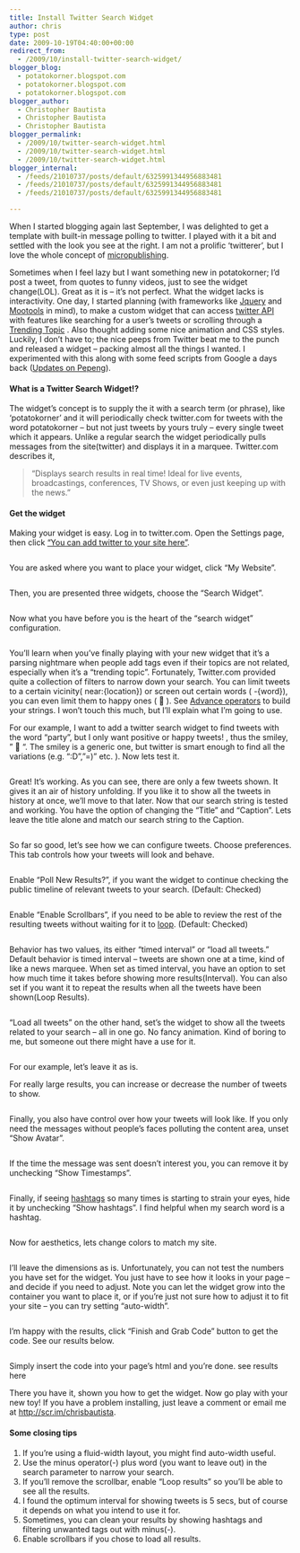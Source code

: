 ```yaml
---
title: Install Twitter Search Widget
author: chris
type: post
date: 2009-10-19T04:40:00+00:00
redirect_from: 
  - /2009/10/install-twitter-search-widget/
blogger_blog:
  - potatokorner.blogspot.com
  - potatokorner.blogspot.com
  - potatokorner.blogspot.com
blogger_author:
  - Christopher Bautista
  - Christopher Bautista
  - Christopher Bautista
blogger_permalink:
  - /2009/10/twitter-search-widget.html
  - /2009/10/twitter-search-widget.html
  - /2009/10/twitter-search-widget.html
blogger_internal:
  - /feeds/21010737/posts/default/6325991344956883481
  - /feeds/21010737/posts/default/6325991344956883481
  - /feeds/21010737/posts/default/6325991344956883481

---
```

When I started blogging again last September, I was delighted to get a template with built-in message polling to twitter. I played with it a bit and settled with the look you see at the right. I am not a prolific &#8216;twitterer&#8217;, but I love the whole concept of [micropublishing][1].

<!--more-->

  
Sometimes when I feel lazy but I want something new in potatokorner; I&#8217;d post a tweet, from quotes to funny videos, just to see the widget change(LOL). Great as it is &#8211; it&#8217;s not perfect. What the widget lacks is interactivity. One day, I started planning (with frameworks like [Jquery][2] and [Mootools][3] in mind), to make a custom widget that can access [twitter API][4] with features like searching for a user&#8217;s tweets or scrolling through a [Trending Topic][5] . Also thought adding some nice animation and CSS styles. Luckily, I don&#8217;t have to; the nice peeps from Twitter beat me to the punch and released a widget &#8211; packing almost all the things I wanted. I experimented with this along with some feed scripts from Google a days back ([Updates on Pepeng][6]).

#### What is a Twitter Search Widget!?

The widget&#8217;s concept is to supply the it with a search term (or phrase), like &#8216;potatokorner&#8217; and it will periodically check twitter.com for tweets with the word potatokorner &#8211; but not just tweets by yours truly &#8211; every single tweet which it appears. Unlike a regular search the widget periodically pulls messages from the site(twitter) and displays it in a marquee. Twitter.com describes it,

> &#8220;Displays search results in real time! Ideal for live events, broadcastings, conferences, TV Shows, or even just keeping up with the news.&#8221;

#### Get the widget

Making your widget is easy. Log in to twitter.com. Open the Settings page, then click [&#8220;You can add twitter to your site here&#8221;][7].

<div>
  <a style="margin-left: 1em; margin-right: 1em;" href="http://4.bp.blogspot.com/_BBS5bkzuLXM/Stvr3MiCQ0I/AAAAAAAADK0/PAJxPF4FpjA/s1600-h/potatokorner-twitter-search-widget.PNG"><img src="http://4.bp.blogspot.com/_BBS5bkzuLXM/Stvr3MiCQ0I/AAAAAAAADK0/PAJxPF4FpjA/s320/potatokorner-twitter-search-widget.PNG" alt="" border="0" /></a>
</div>

You are asked where you want to place your widget, click &#8220;My Website&#8221;.

<div>
  <a style="margin-left: 1em; margin-right: 1em;" href="http://3.bp.blogspot.com/_BBS5bkzuLXM/StvssWMQRVI/AAAAAAAADLE/0h7qv6ggYV4/s1600-h/potatokorner-twitter-search-widget-step2.PNG"><img src="http://3.bp.blogspot.com/_BBS5bkzuLXM/StvssWMQRVI/AAAAAAAADLE/0h7qv6ggYV4/s320/potatokorner-twitter-search-widget-step2.PNG" alt="" border="0" /></a>
</div>

Then, you are presented three widgets, choose the &#8220;Search Widget&#8221;.

<div>
  <a style="margin-left: 1em; margin-right: 1em;" href="http://3.bp.blogspot.com/_BBS5bkzuLXM/StvsyHJVE6I/AAAAAAAADLM/tFwZeVyrcxI/s1600-h/potatokorner-twitter-search-widget-step3.PNG"><img src="http://3.bp.blogspot.com/_BBS5bkzuLXM/StvsyHJVE6I/AAAAAAAADLM/tFwZeVyrcxI/s320/potatokorner-twitter-search-widget-step3.PNG" alt="" border="0" /></a>
</div>

Now what you have before you is the heart of the &#8220;search widget&#8221; configuration.

<div>
  <a style="margin-left: 1em; margin-right: 1em;" href="http://1.bp.blogspot.com/_BBS5bkzuLXM/StvtGGtbBOI/AAAAAAAADLU/aaM8noAbmZU/s1600-h/potatokorner-twitter-search-config.PNG"><img src="http://1.bp.blogspot.com/_BBS5bkzuLXM/StvtGGtbBOI/AAAAAAAADLU/aaM8noAbmZU/s320/potatokorner-twitter-search-config.PNG" alt="" border="0" /></a>
</div>

You&#8217;ll learn when you&#8217;ve finally playing with your new widget that it&#8217;s a parsing nightmare when people add tags even if their topics are not related, especially when it&#8217;s a &#8220;trending topic&#8221;. Fortunately, Twitter.com provided quite a collection of filters to narrow down your search. You can limit tweets to a certain vicinity( near:{location}) or screen out certain words ( -{word}), you can even limit them to happy ones ( 🙂 ). See [Advance operators][8] to build your strings. I won&#8217;t touch this much, but I&#8217;ll explain what I&#8217;m going to use.

For our example, I want to add a twitter search widget to find tweets with the word &#8220;party&#8221;, but I only want positive or happy tweets! , thus the smiley, &#8221; 🙂 &#8220;. The smiley is a generic one, but twitter is smart enough to find all the variations (e.g. &#8220;:D&#8221;,&#8221;=)&#8221; etc. ). Now lets test it.

<div>
  <a style="margin-left: 1em; margin-right: 1em;" href="http://3.bp.blogspot.com/_BBS5bkzuLXM/StvtQSnAXbI/AAAAAAAADLc/OW3As3VfJpY/s1600-h/potatokorner-twitter-search-test.PNG"><img src="http://3.bp.blogspot.com/_BBS5bkzuLXM/StvtQSnAXbI/AAAAAAAADLc/OW3As3VfJpY/s320/potatokorner-twitter-search-test.PNG" alt="" border="0" /></a>
</div>

Great! It&#8217;s working. As you can see, there are only a few tweets shown. It gives it an air of history unfolding. If you like it to show all the tweets in history at once, we&#8217;ll move to that later. Now that our search string is tested and working. You have the option of changing the &#8220;Title&#8221; and &#8220;Caption&#8221;. Lets leave the title alone and match our search string to the Caption.

<div>
  <a style="margin-left: 1em; margin-right: 1em;" href="http://4.bp.blogspot.com/_BBS5bkzuLXM/StvtXiBgOxI/AAAAAAAADLk/ObOyPgSCPs0/s1600-h/potatokorner-twitter-search-config-2-1.PNG"><img src="http://4.bp.blogspot.com/_BBS5bkzuLXM/StvtXiBgOxI/AAAAAAAADLk/ObOyPgSCPs0/s320/potatokorner-twitter-search-config-2-1.PNG" alt="" border="0" /></a>
</div>

So far so good, let&#8217;s see how we can configure tweets. Choose preferences. This tab controls how your tweets will look and behave.

<div>
  <a style="margin-left: 1em; margin-right: 1em;" href="http://2.bp.blogspot.com/_BBS5bkzuLXM/Stvt9WNTcpI/AAAAAAAADLs/Nk4bRBgcKTI/s1600-h/potatokorner-twitter-search-config-2.PNG"><img src="http://2.bp.blogspot.com/_BBS5bkzuLXM/Stvt9WNTcpI/AAAAAAAADLs/Nk4bRBgcKTI/s320/potatokorner-twitter-search-config-2.PNG" alt="" border="0" /></a>
</div>

Enable &#8220;Poll New Results?&#8221;, if you want the widget to continue checking the public timeline of relevant tweets to your search. (Default: Checked)

<div>
  <a style="margin-left: 1em; margin-right: 1em;" href="http://3.bp.blogspot.com/_BBS5bkzuLXM/StzbFlGO71I/AAAAAAAADL0/C_W70lovF7o/s1600-h/potatokorner-twitter-search-config-3+-poll.PNG"><img src="http://3.bp.blogspot.com/_BBS5bkzuLXM/StzbFlGO71I/AAAAAAAADL0/C_W70lovF7o/s320/potatokorner-twitter-search-config-3+-poll.PNG" alt="" border="0" /></a>
</div>

Enable &#8220;Enable Scrollbars&#8221;, if you need to be able to review the rest of the resulting tweets without waiting for it to [loop][9]. (Default: Checked)

<div>
  <a style="margin-left: 1em; margin-right: 1em;" href="http://4.bp.blogspot.com/_BBS5bkzuLXM/StzbK9XmG0I/AAAAAAAADL8/mTLPB6ox8dg/s1600-h/potatokorner-twitter-search-config-3+-loop.PNG"><img src="http://4.bp.blogspot.com/_BBS5bkzuLXM/StzbK9XmG0I/AAAAAAAADL8/mTLPB6ox8dg/s320/potatokorner-twitter-search-config-3+-loop.PNG" alt="" border="0" /></a>
</div>

Behavior has two values, its either &#8220;timed interval&#8221; or &#8220;load all tweets.&#8221; Default behavior is timed interval &#8211; tweets are shown one at a time, kind of like a news marquee. When set as timed interval, you have an option to set how much time it takes before showing more results(Interval). You can also set if you want it to repeat the results when all the tweets have been shown(Loop Results).

<div>
  <a style="margin-left: 1em; margin-right: 1em;" href="http://1.bp.blogspot.com/_BBS5bkzuLXM/StzeVgDk71I/AAAAAAAADMU/Ka7ak5kgIig/s1600-h/potatokorner-twitter-search-config-3+-timed.PNG"><img src="http://1.bp.blogspot.com/_BBS5bkzuLXM/StzeVgDk71I/AAAAAAAADMU/Ka7ak5kgIig/s320/potatokorner-twitter-search-config-3+-timed.PNG" alt="" border="0" /></a>
</div>

&#8220;Load all tweets&#8221; on the other hand, set&#8217;s the widget to show all the tweets related to your search &#8211; all in one go. No fancy animation. Kind of boring to me, but someone out there might have a use for it.

<div>
  <a style="margin-left: 1em; margin-right: 1em;" href="http://3.bp.blogspot.com/_BBS5bkzuLXM/Stzedu-uzpI/AAAAAAAADMc/pQH-SJoS6ds/s1600-h/potatokorner-twitter-search-config-3-alltweets.PNG"><img src="http://3.bp.blogspot.com/_BBS5bkzuLXM/Stzedu-uzpI/AAAAAAAADMc/pQH-SJoS6ds/s320/potatokorner-twitter-search-config-3-alltweets.PNG" alt="" border="0" /></a>
</div>

For our example, let&#8217;s leave it as is.

For really large results, you can increase or decrease the number of tweets to show.

<div>
  <a style="margin-left: 1em; margin-right: 1em;" href="http://1.bp.blogspot.com/_BBS5bkzuLXM/StzlVklMMmI/AAAAAAAADMs/x4oFwD1pp8g/s1600-h/potatokorner-twitter-search-config-3+-tweets.PNG"><img src="http://1.bp.blogspot.com/_BBS5bkzuLXM/StzlVklMMmI/AAAAAAAADMs/x4oFwD1pp8g/s320/potatokorner-twitter-search-config-3+-tweets.PNG" alt="" border="0" /></a>
</div>

Finally, you also have control over how your tweets will look like. If you only need the messages without people&#8217;s faces polluting the content area, unset &#8220;Show Avatar&#8221;.

<div>
  <a style="margin-left: 1em; margin-right: 1em;" href="http://3.bp.blogspot.com/_BBS5bkzuLXM/StzlcscW53I/AAAAAAAADM0/tKoKQpfPuZE/s1600-h/potatokorner-twitter-search-config-3-noavatar.PNG"><img src="http://3.bp.blogspot.com/_BBS5bkzuLXM/StzlcscW53I/AAAAAAAADM0/tKoKQpfPuZE/s320/potatokorner-twitter-search-config-3-noavatar.PNG" alt="" border="0" /></a>
</div>

If the time the message was sent doesn&#8217;t interest you, you can remove it by unchecking &#8220;Show Timestamps&#8221;.

<div>
  <a style="margin-left: 1em; margin-right: 1em;" href="http://2.bp.blogspot.com/_BBS5bkzuLXM/StzlidwW-cI/AAAAAAAADM8/E9NC69-DdbA/s1600-h/potatokorner-twitter-search-config-3-notime.PNG"><img src="http://2.bp.blogspot.com/_BBS5bkzuLXM/StzlidwW-cI/AAAAAAAADM8/E9NC69-DdbA/s320/potatokorner-twitter-search-config-3-notime.PNG" alt="" border="0" /></a>
</div>

Finally, if seeing [hashtags][10] so many times is starting to strain your eyes, hide it by unchecking &#8220;Show hashtags&#8221;. I find helpful when my search word is a hashtag.

<div>
  <a style="margin-left: 1em; margin-right: 1em;" href="http://4.bp.blogspot.com/_BBS5bkzuLXM/StzlnQIgVPI/AAAAAAAADNE/rLZSZLA6-l4/s1600-h/potatokorner-twitter-search-config-3-nohashtags.PNG"><img src="http://4.bp.blogspot.com/_BBS5bkzuLXM/StzlnQIgVPI/AAAAAAAADNE/rLZSZLA6-l4/s320/potatokorner-twitter-search-config-3-nohashtags.PNG" alt="" border="0" /></a>
</div>

Now for aesthetics, lets change colors to match my site.

<div>
  <a style="margin-left: 1em; margin-right: 1em;" href="http://1.bp.blogspot.com/_BBS5bkzuLXM/StzelmVUs3I/AAAAAAAADMk/80RqxBQMEzg/s1600-h/potatokorner-twitter-search-config-4.PNG"><img src="http://1.bp.blogspot.com/_BBS5bkzuLXM/StzelmVUs3I/AAAAAAAADMk/80RqxBQMEzg/s320/potatokorner-twitter-search-config-4.PNG" alt="" border="0" /></a>
</div>

I&#8217;ll leave the dimensions as is. Unfortunately, you can not test the numbers you have set for the widget. You just have to see how it looks in your page &#8211; and decide if you need to adjust. Note you can let the widget grow into the container you want to place it, or if you&#8217;re just not sure how to adjust it to fit your site &#8211; you can try setting &#8220;auto-width&#8221;.

<div>
  <a style="margin-left: 1em; margin-right: 1em;" href="http://2.bp.blogspot.com/_BBS5bkzuLXM/StzlugcxuiI/AAAAAAAADNM/Qe2LsIwoGfw/s1600-h/potatokorner-twitter-search-config-5.PNG"><img src="http://2.bp.blogspot.com/_BBS5bkzuLXM/StzlugcxuiI/AAAAAAAADNM/Qe2LsIwoGfw/s320/potatokorner-twitter-search-config-5.PNG" alt="" border="0" /></a>
</div>

I&#8217;m happy with the results, click &#8220;Finish and Grab Code&#8221; button to get the code. See our results below.

<div>
  <a style="margin-left: 1em; margin-right: 1em;" href="http://2.bp.blogspot.com/_BBS5bkzuLXM/Stzmzg7JsII/AAAAAAAADNU/4MuMeU_2viE/s1600-h/potatokorner-twitter-search-config-getcode.PNG"><img src="http://2.bp.blogspot.com/_BBS5bkzuLXM/Stzmzg7JsII/AAAAAAAADNU/4MuMeU_2viE/s320/potatokorner-twitter-search-config-getcode.PNG" alt="" border="0" /></a>
</div>

Simply insert the code into your page&#8217;s html and you&#8217;re done. see results here

There you have it, shown you how to get the widget. Now go play with your new toy! If you have a problem installing, just leave a comment or email me at <a href="http://scr.im/chrisbautista" target="_blank">http://scr.im/chrisbautista</a>.

#### Some closing tips

1) If you&#8217;re using a fluid-width layout, you might find auto-width useful.  
2) Use the minus operator(-) plus word (you want to leave out) in the search parameter to narrow your search.  
3) If you&#8217;ll remove the scrollbar, enable &#8220;Loop results&#8221; so you&#8217;ll be able to see all the results.  
4) I found the optimum interval for showing tweets is 5 secs, but of course it depends on what you intend to use it for.  
5) Sometimes, you can clean your results by showing hashtags and filtering unwanted tags out with minus(-).  
6) Enable scrollbars if you chose to load all results.

 [1]: http://en.wikipedia.org/wiki/Micropublishing
 [2]: http://jquery.com/
 [3]: http://mootools.net/
 [4]: http://apiwiki.twitter.com/
 [5]: https://twitter.com/twitter101/learning
 [6]: http://potatokorner.blogspot.com/2009/10/updates-on-pepeng.html#main
 [7]: http://twitter.com/goodies/widgets
 [8]: http://search.twitter.com/operators
 [9]: http://www.blogger.com/post-edit.g?blogID=21010737&postID=6325991344956883481#twitter-loop
 [10]: http://twitter.pbworks.com/Hashtags